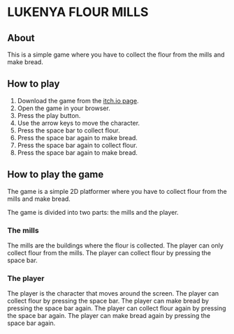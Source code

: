 # LUKENYA FLOUR MILLS

## About

This is a simple game where you have to collect the flour from the mills and make bread.

## How to play

1. Download the game from the [itch.io page](https://lukenyaflourmills.itch.io/lukenya-flour-mills).
2. Open the game in your browser.
3. Press the play button.
4. Use the arrow keys to move the character.
5. Press the space bar to collect flour.
6. Press the space bar again to make bread.
7. Press the space bar again to collect flour.
8. Press the space bar again to make bread.

## How to play the game

The game is a simple 2D platformer where you have to collect flour from the mills and make bread.

The game is divided into two parts: the mills and the player.

### The mills

The mills are the buildings where the flour is collected. The player can only collect flour from the mills. The player can collect flour by pressing the space bar.

### The player

The player is the character that moves around the screen. The player can collect flour by pressing the space bar. The player can make bread by pressing the space bar again. The player can collect flour again by pressing the space bar again. The player can make bread again by pressing the space bar again.


